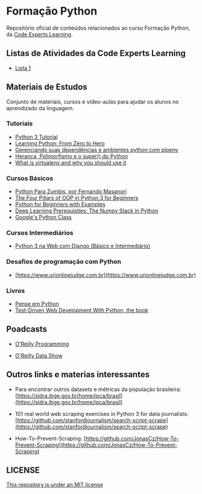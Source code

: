 # Formação Python

Repositório oficial de conteúdos relacionados ao curso Formação Python, da [Code Experts Learning](https://codeexpertslearning.com.br).

## Listas de Atividades da Code Experts Learning

* [Lista 1](/lista-de-atividades/lista1.md)

## Materiais de Estudos

Conjunto de materiais, cursos e vídeo-aulas para ajudar os alunos no aprendizado da linguagem.

### Tutoriais

* [Python 3 Tutorial](https://www.tutorialspoint.com/python3/)
* [Learning Python: From Zero to Hero](https://medium.freecodecamp.org/learning-python-from-zero-to-hero-120ea540b567)
* [Gerenciando suas dependências e ambientes python com pipenv](https://medium.com/grupy-rn/gerenciando-suas-depend%C3%AAncias-e-ambientes-python-com-pipenv-9e5413513fa6)
* [Herança, Polimorfismo e o super() do Python](https://medium.com/grupy-rn/entendendo-o-super-do-python-da17ee8d26ca)
* [What is virtualenv and why you should use it](https://pythontips.com/2013/07/30/what-is-virtualenv/)

### Cursos Básicos

* [Python Para Zumbis, por Fernando Masanori](https://www.pycursos.com/python-para-zumbis/)
* [The Four Pillars of OOP in Python 3 for Beginners](https://www.udemy.com/python-oops-beginners/)
* [Python for Beginners with Examples](https://www.udemy.com/ardit-sulce-python-for-beginners/)
* [Deep Learning Prerequisites: The Numpy Stack in Python](https://www.udemy.com/deep-learning-prerequisites-the-numpy-stack-in-python/)
* [Google's Python Class](https://developers.google.com/edu/python/)

### Cursos Intermediários

* [Python 3 na Web com Django (Básico e Intermediário)](https://www.udemy.com/python-3-na-web-com-django-basico-intermediario/)

### Desafios de programação com Python

* [https://www.urionlinejudge.com.br](https://www.urionlinejudge.com.br)

### Livros

* [Pense em Python](https://penseallen.github.io/PensePython2e/)
* [Test-Driven Web Development With Python, the book](https://github.com/hjwp/Book-TDD-Web-Dev-Python/)

## Poadcasts

* [O’Reilly Programming](https://www.oreilly.com/topics/oreilly-programming-podcast)

* [O'Reilly Data Show](https://www.oreilly.com/topics/oreilly-data-show-podcast)

## Outros links e materias interessantes

* Para encontrar outros datasets e métricas da população brasileira:
[https://sidra.ibge.gov.br/home/ipca/brasil](https://sidra.ibge.gov.br/home/ipca/brasil)

* 101 real world web scraping exercises in Python 3 for data journalists:
[https://github.com/stanfordjournalism/search-script-scrape](https://github.com/stanfordjournalism/search-script-scrape)

* How-To-Prevent-Scraping:
[https://github.com/JonasCz/How-To-Prevent-Scraping](https://github.com/JonasCz/How-To-Prevent-Scraping)

## LICENSE

[This repository is under an MIT license](LICENSE)